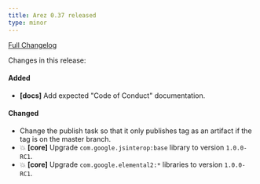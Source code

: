 ```yaml
---
title: Arez 0.37 released
type: minor
---
```


[Full Changelog](https://github.com/arez/arez/compare/v0.36...v0.37)

Changes in this release:

#### Added

* **\[docs\]** Add expected "Code of Conduct" documentation.

#### Changed

* Change the publish task so that it only publishes tag as an artifact if the tag is on the master branch.
* 💥 **\[core\]** Upgrade `com.google.jsinterop:base` library to version `1.0.0-RC1`.
* 💥 **\[core\]** Upgrade `com.google.elemental2:*` libraries to version `1.0.0-RC1`.
